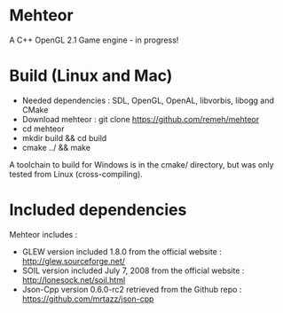 Mehteor
=======

A C++ OpenGL 2.1 Game engine - in progress!

Build (Linux and Mac)
=======

- Needed dependencies : SDL, OpenGL, OpenAL, libvorbis, libogg and CMake
- Download mehteor : git clone https://github.com/remeh/mehteor
- cd mehteor
- mkdir build && cd build
- cmake ../ && make

A toolchain to build for Windows is in the cmake/ directory, but was only tested from Linux (cross-compiling).

Included dependencies 
=======

Mehteor includes :
 - GLEW version included 1.8.0 from the official website : http://glew.sourceforge.net/
 - SOIL version included July 7, 2008 from the official website : http://lonesock.net/soil.html
 - Json-Cpp version 0.6.0-rc2 retrieved from the Github repo : https://github.com/mrtazz/json-cpp

